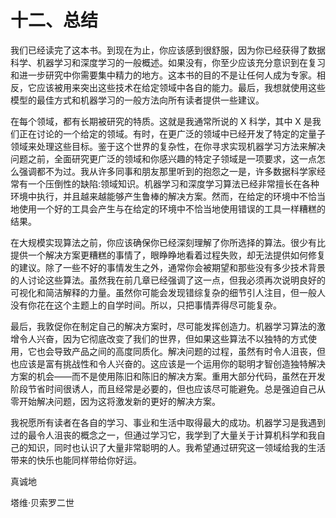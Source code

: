 # 十二、总结

我们已经读完了这本书。到现在为止，你应该感到很舒服，因为你已经获得了数据科学、机器学习和深度学习的一般概述。如果没有，你至少应该充分意识到在复习和进一步研究中你需要集中精力的地方。这本书的目的不是让任何人成为专家。相反，它应该被用来突出这些技术在给定领域中各自的能力。最后，我想就使用这些模型的最佳方式和机器学习的一般方法向所有读者提供一些建议。

在每个领域，都有长期被研究的特质。这就是我通常所说的 X 科学，其中 X 是我们正在讨论的一个给定的领域。有时，在更广泛的领域中已经开发了特定的定量子领域来处理这些目标。鉴于这个世界的复杂性，在你寻求实现机器学习方法来解决问题之前，全面研究更广泛的领域和你感兴趣的特定子领域是一项要求，这一点怎么强调都不为过。我从许多同事和朋友那里听到的抱怨之一是，许多数据科学家经常有一个压倒性的缺陷:领域知识。机器学习和深度学习算法已经非常擅长在各种环境中执行，并且越来越能够产生鲁棒的解决方案。然而，在给定的环境中不恰当地使用一个好的工具会产生与在给定的环境中不恰当地使用错误的工具一样糟糕的结果。

在大规模实现算法之前，你应该确保你已经深刻理解了你所选择的算法。很少有比提供一个解决方案更糟糕的事情了，眼睁睁地看着过程失败，却无法提供如何修复的建议。除了一些不好的事情发生之外，通常你会被期望和那些没有多少技术背景的人讨论这些算法。虽然我在前几章已经强调了这一点，但我必须再次说明良好的可视化和简洁解释的力量。虽然你可能会发现错综复杂的细节引人注目，但一般人没有你花在这个主题上的自学时间。所以，只把事情弄得尽可能复杂。

最后，我敦促你在制定自己的解决方案时，尽可能发挥创造力。机器学习算法的激增令人兴奋，因为它彻底改变了我们的世界，但如果这些算法不以独特的方式使用，它也会导致产品之间的高度同质化。解决问题的过程，虽然有时令人沮丧，但也应该是富有挑战性和令人兴奋的。这应该是一个运用你的聪明才智创造独特解决方案的机会——而不是使用陈旧和陈旧的解决方案。重用大部分代码，虽然在开发阶段节省时间很诱人，而且经常是必要的，但也应该尽可能避免。总是强迫自己从零开始解决问题，因为这将激发新的更好的解决方案。

我祝愿所有读者在各自的学习、事业和生活中取得最大的成功。机器学习是我遇到过的最令人沮丧的概念之一，但通过学习它，我学到了大量关于计算机科学和我自己的知识，同时也认识了大量非常聪明的人。我希望通过研究这一领域给我的生活带来的快乐也能同样带给你好运。

真诚地

塔维·贝索罗二世